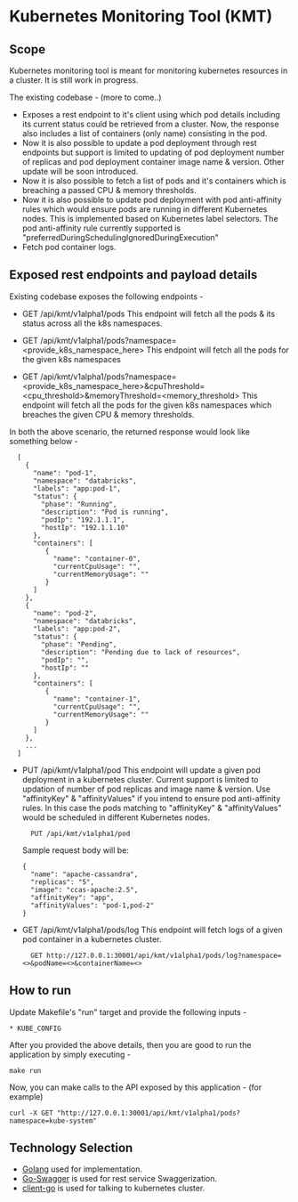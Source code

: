 # Kubernetes Monitoring Tool (KMT)
## Scope
Kubernetes monitoring tool is meant for monitoring kubernetes resources in a cluster. It is still work in progress.

The existing codebase - (more to come..)
* Exposes a rest endpoint to it's client using which pod details including its current status could be retrieved from
  a cluster. Now, the response also includes a list of containers (only name) consisting in the pod.
* Now it is also possible to update a pod deployment through rest endpoints but support is limited to updating of pod 
  deployment number of replicas and pod deployment container image name & version. Other update will be soon introduced.
* Now it is also possible to fetch a list of pods and it's containers which is breaching a passed CPU & memory 
  thresholds.
* Now it is also possible to update pod deployment with pod anti-affinity rules which would ensure pods are running in 
  different Kubernetes nodes. This is implemented based on Kubernetes label selectors. The pod anti-affinity rule 
  currently supported is "preferredDuringSchedulingIgnoredDuringExecution"
* Fetch pod container logs.

## Exposed rest endpoints and payload details
Existing codebase exposes the following endpoints -
* GET /api/kmt/v1alpha1/pods
  This endpoint will fetch all the pods & its status across all the k8s namespaces. 
  
* GET /api/kmt/v1alpha1/pods?namespace=<provide_k8s_namespace_here>
  This endpoint will fetch all the pods for the given k8s namespaces

* GET /api/kmt/v1alpha1/pods?namespace=<provide_k8s_namespace_here>&cpuThreshold=<cpu_threshold>&memoryThreshold=<memory_threshold>
  This endpoint will fetch all the pods for the given k8s namespaces which breaches the given CPU & memory thresholds.

In both the above scenario, the returned response would look like something below -
    
  ```
    [
      {
        "name": "pod-1",
        "namespace": "databricks",
        "labels": "app:pod-1",
        "status": {
          "phase": "Running",
          "description": "Pod is running",
          "podIp": "192.1.1.1",
          "hostIp": "192.1.1.10"
        },
        "containers": [
           {
             "name": "container-0",
             "currentCpuUsage": "",
             "currentMemoryUsage": ""
           }
        ]
      },
      {
        "name": "pod-2",
        "namespace": "databricks",
        "labels": "app:pod-2",
        "status": {
          "phase": "Pending",
          "description": "Pending due to lack of resources",
          "podIp": "",
          "hostIp": ""
        },
        "containers": [
           {
             "name": "container-1",
             "currentCpuUsage": "",
             "currentMemoryUsage": ""
           }
        ]
      },
      ...
    ]
  ```
* PUT /api/kmt/v1alpha1/pod
  This endpoint will update a given pod deployment in a kubernetes cluster. Current support is limited to updation of 
  number of pod replicas and image name & version.
  Use "affinityKey" & "affinityValues" if you intend to ensure pod anti-affinity rules. In this case the pods matching
  to "affinityKey" & "affinityValues" would be scheduled in different Kubernetes nodes.
  ```
    PUT /api/kmt/v1alpha1/pod
   ```

    Sample request body will be:

    ```
    {
      "name": "apache-cassandra",
      "replicas": "5",
      "image": "ccas-apache:2.5",
      "affinityKey": "app",
      "affinityValues": "pod-1,pod-2"
    }
  ```
* GET /api/kmt/v1alpha1/pods/log
    This endpoint will fetch logs of a given pod container in a kubernetes cluster. 
  ```
    GET http://127.0.0.1:30001/api/kmt/v1alpha1/pods/log?namespace=<>&podName=<>&containerName=<>

## How to run
Update Makefile's "run" target and provide the following inputs -
```
* KUBE_CONFIG
```

After you provided the above details, then you are good to run the application by simply executing -
```
make run
```

Now, you can make calls to the API exposed by this application - (for example)
```
curl -X GET "http://127.0.0.1:30001/api/kmt/v1alpha1/pods?namespace=kube-system"
```

## Technology Selection
* [Golang](https://golang.org/) used for implementation.
* [Go-Swagger](https://github.com/go-swagger/go-swagger) is used for rest service Swaggerization.
* [client-go](https://github.com/kubernetes/client-go) is used for talking to kubernetes cluster.